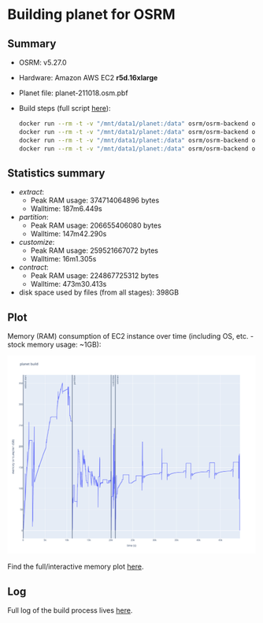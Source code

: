 # Building planet for OSRM

## Summary

- OSRM: v5.27.0
- Hardware: Amazon AWS EC2 **r5d.16xlarge**
- Planet file: planet-211018.osm.pbf
- Build steps (full script [here](planet-build.sh)):

  ```bash
  docker run --rm -t -v "/mnt/data1/planet:/data" osrm/osrm-backend osrm-extract -p /opt/car.lua /data/planet-211018.osm.pbf
  docker run --rm -t -v "/mnt/data1/planet:/data" osrm/osrm-backend osrm-partition /data/planet-211018.osm.pbf
  docker run --rm -t -v "/mnt/data1/planet:/data" osrm/osrm-backend osrm-customize /data/planet-211018.osm.pbf
  docker run --rm -t -v "/mnt/data1/planet:/data" osrm/osrm-backend osrm-contract /data/planet-211018.osrm
  ```

## Statistics summary

- _extract_:
  - Peak RAM usage: 374714064896 bytes
  - Walltime: 187m6.449s
- _partition_:
  - Peak RAM usage: 206655406080 bytes
  - Walltime: 147m42.290s
- _customize_:
  - Peak RAM usage: 259521667072 bytes
  - Walltime: 16m1.305s
- _contract_:
  - Peak RAM usage: 224867725312 bytes
  - Walltime: 473m30.413s
- disk space used by files (from all stages): 398GB

## Plot

Memory (RAM) consumption of EC2 instance over time (including OS, etc. - stock memory usage: ~1GB):

![planet](planet-build.png)

Find the full/interactive memory plot [here](https://merschformann.github.io/random/content/plots/osrm/planet-build.html).

## Log

Full log of the build process lives [here](planet-build.log).
